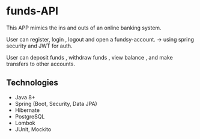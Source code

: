 # funds-API

This APP mimics the ins and outs of an online banking system.

User can register, login , logout and open a fundsy-account. -> using spring security and JWT for auth.

User can deposit funds , withdraw funds , view balance , and make transfers to other accounts.

## Technologies

- Java 8+
- Spring (Boot, Security, Data JPA)
- Hibernate
- PostgreSQL
- Lombok
- JUnit, Mockito
